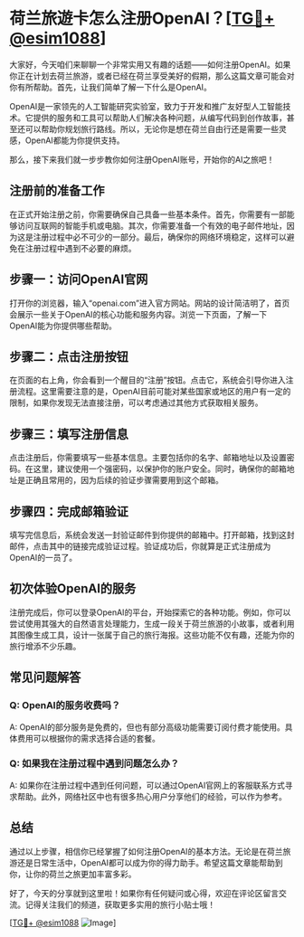 # 荷兰旅遊卡怎么注册OpenAI？[[TG💪+ @esim1088](https://t.me/s/esim1088)]

大家好，今天咱们来聊聊一个非常实用又有趣的话题——如何注册OpenAI。如果你正在计划去荷兰旅游，或者已经在荷兰享受美好的假期，那么这篇文章可能会对你有所帮助。首先，让我们简单了解一下什么是OpenAI。

OpenAI是一家领先的人工智能研究实验室，致力于开发和推广友好型人工智能技术。它提供的服务和工具可以帮助人们解决各种问题，从编写代码到创作故事，甚至还可以帮助你规划旅行路线。所以，无论你是想在荷兰自由行还是需要一些灵感，OpenAI都能为你提供支持。

那么，接下来我们就一步步教你如何注册OpenAI账号，开始你的AI之旅吧！

## 注册前的准备工作

在正式开始注册之前，你需要确保自己具备一些基本条件。首先，你需要有一部能够访问互联网的智能手机或电脑。其次，你需要准备一个有效的电子邮件地址，因为这是注册过程中必不可少的一部分。最后，确保你的网络环境稳定，这样可以避免在注册过程中遇到不必要的麻烦。

## 步骤一：访问OpenAI官网

打开你的浏览器，输入“openai.com”进入官方网站。网站的设计简洁明了，首页会展示一些关于OpenAI的核心功能和服务内容。浏览一下页面，了解一下OpenAI能为你提供哪些帮助。

## 步骤二：点击注册按钮

在页面的右上角，你会看到一个醒目的“注册”按钮。点击它，系统会引导你进入注册流程。这里需要注意的是，OpenAI目前可能对某些国家或地区的用户有一定的限制，如果你发现无法直接注册，可以考虑通过其他方式获取相关服务。

## 步骤三：填写注册信息

点击注册后，你需要填写一些基本信息。主要包括你的名字、邮箱地址以及设置密码。在这里，建议使用一个强密码，以保护你的账户安全。同时，确保你的邮箱地址是正确且常用的，因为后续的验证步骤需要用到这个邮箱。

## 步骤四：完成邮箱验证

填写完信息后，系统会发送一封验证邮件到你提供的邮箱中。打开邮箱，找到这封邮件，点击其中的链接完成验证过程。验证成功后，你就算是正式注册成为OpenAI的一员了。

## 初次体验OpenAI的服务

注册完成后，你可以登录OpenAI的平台，开始探索它的各种功能。例如，你可以尝试使用其强大的自然语言处理能力，生成一段关于荷兰旅游的小故事，或者利用其图像生成工具，设计一张属于自己的旅行海报。这些功能不仅有趣，还能为你的旅行增添不少乐趣。

## 常见问题解答

### Q: OpenAI的服务收费吗？

A: OpenAI的部分服务是免费的，但也有部分高级功能需要订阅付费才能使用。具体费用可以根据你的需求选择合适的套餐。

### Q: 如果我在注册过程中遇到问题怎么办？

A: 如果你在注册过程中遇到任何问题，可以通过OpenAI官网上的客服联系方式寻求帮助。此外，网络社区中也有很多热心用户分享他们的经验，可以作为参考。

## 总结

通过以上步骤，相信你已经掌握了如何注册OpenAI的基本方法。无论是在荷兰旅游还是日常生活中，OpenAI都可以成为你的得力助手。希望这篇文章能帮助到你，让你的荷兰之旅更加丰富多彩。

好了，今天的分享就到这里啦！如果你有任何疑问或心得，欢迎在评论区留言交流。记得关注我们的频道，获取更多实用的旅行小贴士哦！

[[TG💪+ @esim1088](https://t.me/s/esim1088) ![Image](https://i.postimg.cc/4NQfJmqS/Snipaste-2025-05-13-00-14-12.png)]